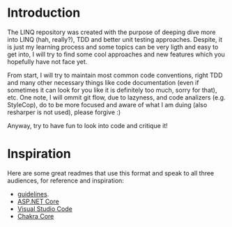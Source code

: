 # Introduction 
The LINQ repository was created with the purpose of deeping dive more into LINQ (hah, really?), TDD and better unit testing approaches.
Despite, it is just my learning process and some topics can be very ligth and easy to get into, I will try to find some cool approaches
and new features which you hopefully have not face yet.

From start, I will try to maintain most common code conventions, right TDD and many other necessary things like code documentation (even if sometimes
it can look for you like it is definitely too much, sorry for that), etc. One note, I will ommit git flow, due to lazyness, and code analizers (e.g. StyleCop), do to be more focused and aware of what I am duing (also resharper is not used), please forgive :)

Anyway, try to have fun to look into code and critique it!

# Inspiration
Here are some great readmes that use this format and speak to all three audiences, for reference and inspiration:
- [guidelines](https://www.visualstudio.com/en-us/docs/git/create-a-readme).
- [ASP.NET Core](https://github.com/aspnet/Home)
- [Visual Studio Code](https://github.com/Microsoft/vscode)
- [Chakra Core](https://github.com/Microsoft/ChakraCore)